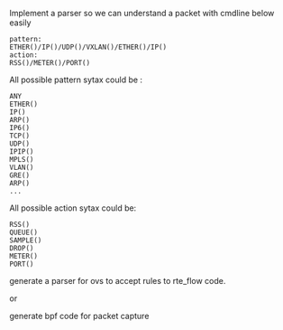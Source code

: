 
Implement a parser so we can understand a packet with cmdline below easily

```
pattern:
ETHER()/IP()/UDP()/VXLAN()/ETHER()/IP()
action:
RSS()/METER()/PORT()
```

All possible pattern sytax could be :
```
ANY
ETHER()
IP()
ARP()
IP6()
TCP()
UDP()
IPIP()
MPLS()
VLAN()
GRE()
ARP()
...
```

All possible action sytax could be:
```
RSS()
QUEUE()
SAMPLE()
DROP()
METER()
PORT()
```

generate a parser for ovs to accept rules to rte_flow code.

or

generate bpf code for packet capture

